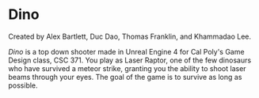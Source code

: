 # Dino

Created by Alex Bartlett, Duc Dao, Thomas Franklin, and Khammadao Lee.

_Dino_ is a top down shooter made in Unreal Engine 4 for Cal Poly's Game Design class, CSC 371. You play as Laser Raptor, one of the few dinosaurs who have survived a meteor strike, granting you the ability to shoot laser beams through your eyes. The goal of the game is to survive as long as possible.
